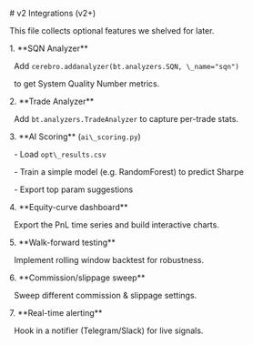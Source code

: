 \# v2 Integrations (v2+)



This file collects optional features we shelved for later.



1\. \*\*SQN Analyzer\*\*

&nbsp;  Add `cerebro.addanalyzer(bt.analyzers.SQN, \_name="sqn")`

&nbsp;  to get System Quality Number metrics.



2\. \*\*Trade Analyzer\*\*

&nbsp;  Add `bt.analyzers.TradeAnalyzer` to capture per-trade stats.



3\. \*\*AI Scoring\*\* (`ai\_scoring.py`)

&nbsp;  - Load `opt\_results.csv`

&nbsp;  - Train a simple model (e.g. RandomForest) to predict Sharpe

&nbsp;  - Export top param suggestions



4\. \*\*Equity-curve dashboard\*\*

&nbsp;  Export the PnL time series and build interactive charts.



5\. \*\*Walk-forward testing\*\*

&nbsp;  Implement rolling window backtest for robustness.



6\. \*\*Commission/slippage sweep\*\*

&nbsp;  Sweep different commission \& slippage settings.



7\. \*\*Real-time alerting\*\*

&nbsp;  Hook in a notifier (Telegram/Slack) for live signals.
